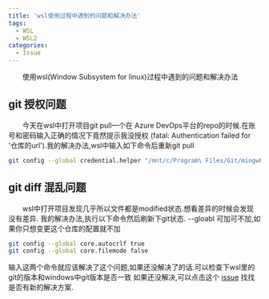 ```yaml
---
title: 'wsl使用过程中遇到的问题和解决办法'
tags:
  - WSL
  - WSL2
categories:
  - Issue
---
```

&emsp;&emsp;使用wsl(Window Subsystem for linux)过程中遇到的问题和解决办法


## git 授权问题
&emsp;&emsp;今天在wsl中打开项目git pull一个在 Azure DevOps平台的repo的时候.在账号和密码输入正确的情况下竟然提示我没授权
(fatal: Authentication failed for '仓库的url').我的解决办法,wsl中输入如下命令后重新git pull
```bash  
git config --global credential.helper "/mnt/c/Program\ Files/Git/mingw64/libexec/git-core/git-credential-manager.exe"
```

## git diff 混乱问题
&emsp;&emsp;wsl中打开项目发现几乎所以文件都是modified状态.想看差异的时候会发现没有差异.
我的解决办法,执行以下命令然后刷新下git状态. --gloabl 可加可不加,如果你只想变更这个仓库的配置就不加
```bash  
git config --global core.autocrlf true
git config --global core.filemode false
```
输入这两个命令就应该解决了这个问题,如果还没解决了的话.可以检查下wsl里的git的版本和windows中git版本是否一致
如果还没解决,可以点击这个 [issue](https://github.com/microsoft/WSL/issues/184) 找找是否有新的解决方案.
